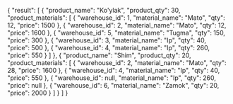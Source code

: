{
"result": [
{
"product_name": "Ko'ylak",
"product_qty": 30,
"product_materials": [
{
"warehouse_id": 1,
"material_name": "Mato",
"qty": 12,
"price": 1500
},
{
"warehouse_id": 2,
"material_name": "Mato",
"qty": 12,
"price": 1600
},
{
"warehouse_id": 5,
"material_name": "Tugma",
"qty": 150,
"price": 300
},
{
"warehouse_id": 3,
"material_name": "Ip",
"qty": 40,
"price": 500
},
{
"warehouse_id": 4,
"material_name": "Ip",
"qty": 260,
"price": 550
}
]
},
{
"product_name": "Shim",
"product_qty": 20,
"product_materials": [
{
"warehouse_id": 2,
"material_name": "Mato",
"qty": 28,
"price": 1600
},
{
"warehouse_id": 4,
"material_name": "Ip",
"qty": 40,
"price": 550
},
{
"warehouse_id": null,
"material_name": "Ip",
"qty": 260,
"price": null
},
{
"warehouse_id": 6,
"material_name": "Zamok",
"qty": 20,
"price": 2000
}
]
}
]
}
